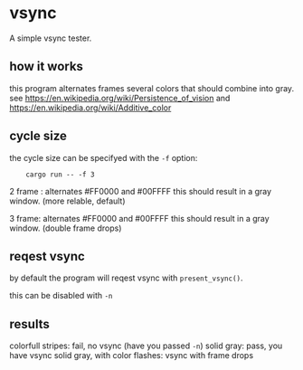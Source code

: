 # vsync

A simple vsync tester.

## how it works

this program alternates frames several colors that should combine into gray. 
see https://en.wikipedia.org/wiki/Persistence_of_vision and https://en.wikipedia.org/wiki/Additive_color

## cycle size

the cycle size can be specifyed with the ``-f`` option:

```
    cargo run -- -f 3
```

2 frame : alternates #FF0000 and #00FFFF this should result in a gray window. (more relable, default)

3 frame: alternates #FF0000 and #00FFFF this should result in a gray window. (double frame drops)

## reqest vsync

by default the program will reqest vsync with ``present_vsync()``.

this can be disabled with `` -n ``

## results

colorfull stripes:                  fail, no vsync (have you passed ``-n``)
solid gray:                         pass, you have vsync
solid gray, with color flashes:     vsync with frame drops
